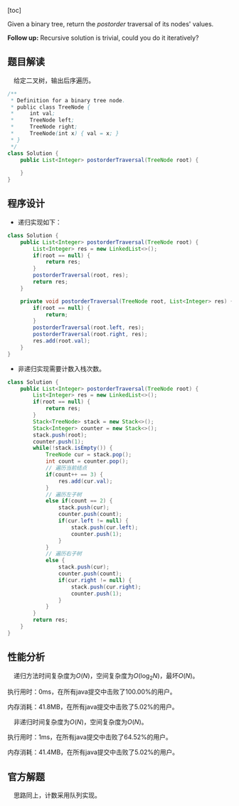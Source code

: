 [toc]

Given a binary tree, return the *postorder* traversal of its nodes' values.

**Follow up:** Recursive solution is trivial, could you do it iteratively?



## 题目解读

&emsp;给定二叉树，输出后序遍历。

```java
/**
 * Definition for a binary tree node.
 * public class TreeNode {
 *     int val;
 *     TreeNode left;
 *     TreeNode right;
 *     TreeNode(int x) { val = x; }
 * }
 */
class Solution {
    public List<Integer> postorderTraversal(TreeNode root) {
        
    }
}
```

## 程序设计

* 递归实现如下：

```java
class Solution {
    public List<Integer> postorderTraversal(TreeNode root) {
        List<Integer> res = new LinkedList<>();
        if(root == null) {
            return res;
        }
        postorderTraversal(root, res);
        return res;
    }

    private void postorderTraversal(TreeNode root, List<Integer> res) {
        if(root == null) {
            return;
        }
        postorderTraversal(root.left, res);
        postorderTraversal(root.right, res);
        res.add(root.val);
    }
}
```

* 非递归实现需要计数入栈次数。

```java
class Solution {
    public List<Integer> postorderTraversal(TreeNode root) {
        List<Integer> res = new LinkedList<>();
        if(root == null) {
            return res;
        }
        Stack<TreeNode> stack = new Stack<>();
        Stack<Integer> counter = new Stack<>();
        stack.push(root);
        counter.push(1);
        while(!stack.isEmpty()) {
            TreeNode cur = stack.pop();
            int count = counter.pop();
            // 遍历当前结点
            if(count++ == 3) {
                res.add(cur.val);
            } 
            // 遍历左子树
            else if(count == 2) {
                stack.push(cur);
                counter.push(count);
                if(cur.left != null) {
                    stack.push(cur.left);
                    counter.push(1);
                }
            }
            // 遍历右子树
            else {
                stack.push(cur);
                counter.push(count);
                if(cur.right != null) {
                    stack.push(cur.right);
                    counter.push(1);
                }
            }
        }
        return res;
    }
}
```

## 性能分析

&emsp;递归方法时间复杂度为$O(N)$，空间复杂度为$O(\log_2N)$，最坏$O(N)$。

执行用时：0ms，在所有java提交中击败了100.00%的用户。

内存消耗：41.8MB，在所有java提交中击败了5.02%的用户。

&emsp;非递归时间复杂度为$O(N)$，空间复杂度为$O(N)$。

执行用时：1ms，在所有java提交中击败了64.52%的用户。

内存消耗：41.4MB，在所有java提交中击败了5.02%的用户。

## 官方解题

&emsp;思路同上，计数采用队列实现。